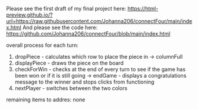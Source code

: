 Please see the first draft of my final project here:
https://html-preview.github.io/?url=https://raw.githubusercontent.com/Johanna206/connectFour/main/index.html
And please see the code here: 
https://github.com/Johanna206/connectFour/blob/main/index.html 

overall process for each turn: 
1) dropPiece - calculates which row to place the piece in 
    -> columnFull
2) displayPiece - draws the piece on the board
3) checkForWin - checks at the end of every turn to see if the game has been won or if it is still going
    -> endGame - displays a congratulations message to the winner and stops clicks from functioning
4) nextPlayer - switches between the two colors

remaining items to addres: 
none
